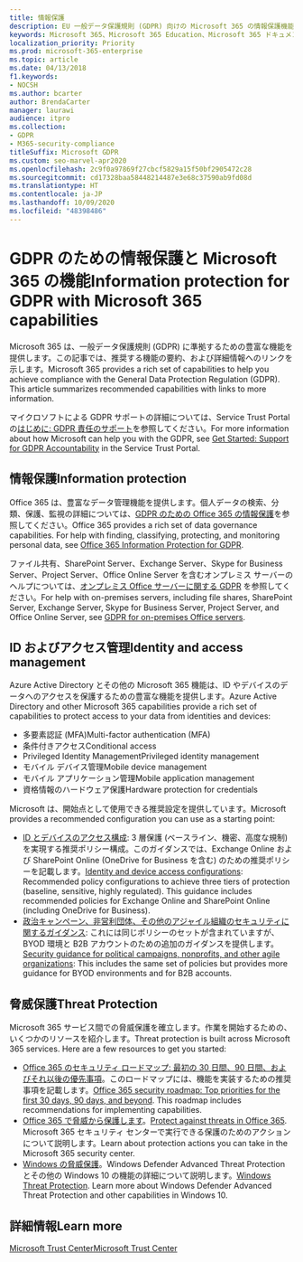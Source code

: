 ```yaml
---
title: 情報保護
description: EU 一般データ保護規則 (GDPR) 向けの Microsoft 365 の情報保護機能について説明します。
keywords: Microsoft 365、Microsoft 365 Education、Microsoft 365 ドキュメント、GDPR
localization_priority: Priority
ms.prod: microsoft-365-enterprise
ms.topic: article
ms.date: 04/13/2018
f1.keywords:
- NOCSH
ms.author: bcarter
author: BrendaCarter
manager: laurawi
audience: itpro
ms.collection:
- GDPR
- M365-security-compliance
titleSuffix: Microsoft GDPR
ms.custom: seo-marvel-apr2020
ms.openlocfilehash: 2c9f0a97869f27cbcf5829a15f50bf2905472c28
ms.sourcegitcommit: cd17328baa58448214487e3e68c37590ab9fd08d
ms.translationtype: HT
ms.contentlocale: ja-JP
ms.lasthandoff: 10/09/2020
ms.locfileid: "48398486"
---
```

# <a name="information-protection-for-gdpr-with-microsoft-365-capabilities"></a><span data-ttu-id="4f266-104">GDPR のための情報保護と Microsoft 365 の機能</span><span class="sxs-lookup"><span data-stu-id="4f266-104">Information protection for GDPR with Microsoft 365 capabilities</span></span>

<span data-ttu-id="4f266-p101">Microsoft 365 は、一般データ保護規則 (GDPR) に準拠するための豊富な機能を提供します。この記事では、推奨する機能の要約、および詳細情報へのリンクを示します。</span><span class="sxs-lookup"><span data-stu-id="4f266-p101">Microsoft 365 provides a rich set of capabilities to help you achieve compliance with the General Data Protection Regulation (GDPR). This article summarizes recommended capabilities with links to more information.</span></span>

<span data-ttu-id="4f266-107">マイクロソフトによる GDPR サポートの詳細については、Service Trust Portal の[はじめに: GDPR 責任のサポート](https://servicetrust.microsoft.com/ViewPage/GDPRGetStarted)を参照してください。</span><span class="sxs-lookup"><span data-stu-id="4f266-107">For more information about how Microsoft can help you with the GDPR, see [Get Started: Support for GDPR Accountability](https://servicetrust.microsoft.com/ViewPage/GDPRGetStarted) in the Service Trust Portal.</span></span>

## <a name="information-protection"></a><span data-ttu-id="4f266-108">情報保護</span><span class="sxs-lookup"><span data-stu-id="4f266-108">Information protection</span></span>

<span data-ttu-id="4f266-p102">Office 365 は、豊富なデータ管理機能を提供します。個人データの検索、分類、保護、監視の詳細については、[GDPR のための Office 365 の情報保護](https://docs.microsoft.com/microsoft-365/compliance/office-365-information-protection-for-gdpr)を参照してください。</span><span class="sxs-lookup"><span data-stu-id="4f266-p102">Office 365 provides a rich set of data governance capabilities. For help with finding, classifying, protecting, and monitoring personal data, see [Office 365 Information Protection for GDPR](https://docs.microsoft.com/microsoft-365/compliance/office-365-information-protection-for-gdpr).</span></span>

<span data-ttu-id="4f266-111">ファイル共有、SharePoint Server、Exchange Server、Skype for Business Server、Project Server、Office Online Server を含むオンプレミス サーバーのヘルプについては、[オンプレミス Office サーバーに関する GDPR](https://docs.microsoft.com/microsoft-365/compliance/gdpr-for-office-servers) を参照してください。</span><span class="sxs-lookup"><span data-stu-id="4f266-111">For help with on-premises servers, including file shares, SharePoint Server, Exchange Server, Skype for Business Server, Project Server, and Office Online Server, see [GDPR for on-premises Office servers](https://docs.microsoft.com/microsoft-365/compliance/gdpr-for-office-servers).</span></span> 

## <a name="identity-and-access-management"></a><span data-ttu-id="4f266-112">ID およびアクセス管理</span><span class="sxs-lookup"><span data-stu-id="4f266-112">Identity and access management</span></span>

<span data-ttu-id="4f266-113">Azure Active Directory とその他の Microsoft 365 機能は、ID やデバイスのデータへのアクセスを保護するための豊富な機能を提供します。</span><span class="sxs-lookup"><span data-stu-id="4f266-113">Azure Active Directory and other Microsoft 365 capabilities provide a rich set of capabilities to protect access to your data from identities and devices:</span></span>

- <span data-ttu-id="4f266-114">多要素認証 (MFA)</span><span class="sxs-lookup"><span data-stu-id="4f266-114">Multi-factor authentication (MFA)</span></span>
- <span data-ttu-id="4f266-115">条件付きアクセス</span><span class="sxs-lookup"><span data-stu-id="4f266-115">Conditional access</span></span>
- <span data-ttu-id="4f266-116">Privileged Identity Management</span><span class="sxs-lookup"><span data-stu-id="4f266-116">Privileged identity management</span></span>
- <span data-ttu-id="4f266-117">モバイル デバイス管理</span><span class="sxs-lookup"><span data-stu-id="4f266-117">Mobile device management</span></span>
- <span data-ttu-id="4f266-118">モバイル アプリケーション管理</span><span class="sxs-lookup"><span data-stu-id="4f266-118">Mobile application management</span></span>
- <span data-ttu-id="4f266-119">資格情報のハードウェア保護</span><span class="sxs-lookup"><span data-stu-id="4f266-119">Hardware protection for credentials</span></span>

<span data-ttu-id="4f266-120">Microsoft は、開始点として使用できる推奨設定を提供しています。</span><span class="sxs-lookup"><span data-stu-id="4f266-120">Microsoft provides a recommended configuration you can use as a starting point:</span></span>

- <span data-ttu-id="4f266-p103">[ID とデバイスのアクセス構成](../security/office-365-security/microsoft-365-policies-configurations.md): 3 層保護 (ベースライン、機密、高度な規制) を実現する推奨ポリシー構成。このガイダンスでは、Exchange Online および SharePoint Online (OneDrive for Business を含む) のための推奨ポリシーを記載します。</span><span class="sxs-lookup"><span data-stu-id="4f266-p103">[Identity and device access configurations](../security/office-365-security/microsoft-365-policies-configurations.md): Recommended policy configurations to achieve three tiers of protection (baseline, sensitive, highly regulated). This guidance includes recommended policies for Exchange Online and SharePoint Online (including OneDrive for Business).</span></span>
- <span data-ttu-id="4f266-123">[政治キャンペーン、非営利団体、その他のアジャイル組織のセキュリティに関するガイダンス](https://docs.microsoft.com/microsoft-365/security/office-365-security/microsoft-security-guidance-for-political-campaigns-nonprofits-and-other-agile-o): これには同じポリシーのセットが含まれていますが、BYOD 環境と B2B アカウントのための追加のガイダンスを提供します。</span><span class="sxs-lookup"><span data-stu-id="4f266-123">[Security guidance for political campaigns, nonprofits, and other agile organizations](https://docs.microsoft.com/microsoft-365/security/office-365-security/microsoft-security-guidance-for-political-campaigns-nonprofits-and-other-agile-o): This includes the same set of policies but provides more guidance for BYOD environments and for B2B accounts.</span></span>

## <a name="threat-protection"></a><span data-ttu-id="4f266-124">脅威保護</span><span class="sxs-lookup"><span data-stu-id="4f266-124">Threat Protection</span></span>

<span data-ttu-id="4f266-p104">Microsoft 365 サービス間での脅威保護を確立します。作業を開始するための、いくつかのリソースを紹介します。</span><span class="sxs-lookup"><span data-stu-id="4f266-p104">Threat protection is built across Microsoft 365 services. Here are a few resources to get you started:</span></span>

- <span data-ttu-id="4f266-p105">[Office 365 のセキュリティ ロードマップ: 最初の 30 日間、90 日間、およびそれ以後の優先事項](https://docs.microsoft.com/microsoft-365/security/office-365-security/security-roadmap)。このロードマップには、機能を実装するための推奨事項を記載します。</span><span class="sxs-lookup"><span data-stu-id="4f266-p105">[Office 365 security roadmap: Top priorities for the first 30 days, 90 days, and beyond](https://docs.microsoft.com/microsoft-365/security/office-365-security/security-roadmap). This roadmap includes recommendations for implementing capabilities.</span></span> 
- <span data-ttu-id="4f266-129">[Office 365 で脅威から保護します](https://docs.microsoft.com/microsoft-365/security/office-365-security/protect-against-threats)。</span><span class="sxs-lookup"><span data-stu-id="4f266-129">[Protect against threats in Office 365](https://docs.microsoft.com/microsoft-365/security/office-365-security/protect-against-threats).</span></span> <span data-ttu-id="4f266-130">Microsoft 365 セキュリティ センターで実行できる保護のためのアクションについて説明します。</span><span class="sxs-lookup"><span data-stu-id="4f266-130">Learn about protection actions you can take in the Microsoft 365 security center.</span></span>
- <span data-ttu-id="4f266-p107">[Windows の脅威保護](https://docs.microsoft.com/windows/security/threat-protection/)。Windows Defender Advanced Threat Protection とその他の Windows 10 の機能の詳細について説明します。</span><span class="sxs-lookup"><span data-stu-id="4f266-p107">[Windows Threat Protection](https://docs.microsoft.com/windows/security/threat-protection/). Learn more about Windows Defender Advanced Threat Protection and other capabilities in Windows 10.</span></span>

## <a name="learn-more"></a><span data-ttu-id="4f266-133">詳細情報</span><span class="sxs-lookup"><span data-stu-id="4f266-133">Learn more</span></span>

[<span data-ttu-id="4f266-134">Microsoft Trust Center</span><span class="sxs-lookup"><span data-stu-id="4f266-134">Microsoft Trust Center</span></span>](https://www.microsoft.com/trust-center/privacy/gdpr-overview)

